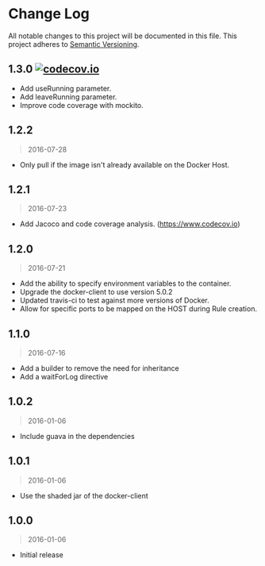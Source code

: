 # Change Log
All notable changes to this project will be documented in this file.
This project adheres to [Semantic Versioning](http://semver.org/).

## 1.3.0 [![codecov.io](https://codecov.io/github/klousia/docker-junit-rule/coverage.svg?branch=1.3.0)](https://codecov.io/github/klousia/docker-junit-rule?branch=1.3.0)

- Add useRunning parameter.
- Add leaveRunning parameter.
- Improve code coverage with mockito.

## 1.2.2
> 2016-07-28

- Only pull if the image isn't already available on the Docker Host.

## 1.2.1
> 2016-07-23

- Add Jacoco and code coverage analysis. (https://www.codecov.io)

## 1.2.0
> 2016-07-21

- Add the ability to specify environment variables to the container.
- Upgrade the docker-client to use version 5.0.2
- Updated travis-ci to test against more versions of Docker.
- Allow for specific ports to be mapped on the HOST during Rule creation.

## 1.1.0
> 2016-07-16

- Add a builder to remove the need for inheritance
- Add a waitForLog directive

## 1.0.2
> 2016-01-06

- Include guava in the dependencies

## 1.0.1
> 2016-01-06

- Use the shaded jar of the docker-client

## 1.0.0
> 2016-01-06

- Initial release
